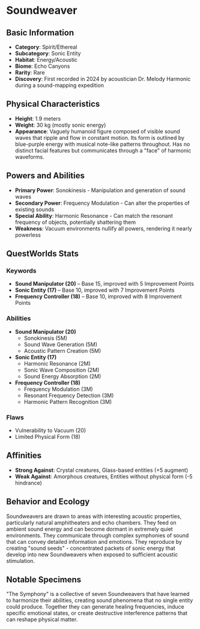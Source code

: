 # Soundweaver

## Basic Information
- **Category**: Spirit/Ethereal
- **Subcategory**: Sonic Entity
- **Habitat**: Energy/Acoustic
- **Biome**: Echo Canyons
- **Rarity**: Rare
- **Discovery**: First recorded in 2024 by acoustician Dr. Melody Harmonic during a sound-mapping expedition

## Physical Characteristics
- **Height**: 1.9 meters
- **Weight**: 30 kg (mostly sonic energy)
- **Appearance**: Vaguely humanoid figure composed of visible sound waves that ripple and flow in constant motion. Its form is outlined by blue-purple energy with musical note-like patterns throughout. Has no distinct facial features but communicates through a "face" of harmonic waveforms.

## Powers and Abilities
- **Primary Power**: Sonokinesis - Manipulation and generation of sound waves
- **Secondary Power**: Frequency Modulation - Can alter the properties of existing sounds
- **Special Ability**: Harmonic Resonance - Can match the resonant frequency of objects, potentially shattering them
- **Weakness**: Vacuum environments nullify all powers, rendering it nearly powerless

## QuestWorlds Stats

### Keywords
- **Sound Manipulator (20)** – Base 15, improved with 5 Improvement Points
- **Sonic Entity (17)** – Base 10, improved with 7 Improvement Points
- **Frequency Controller (18)** – Base 10, improved with 8 Improvement Points

### Abilities
- **Sound Manipulator (20)**
  - Sonokinesis (5M)
  - Sound Wave Generation (5M)
  - Acoustic Pattern Creation (5M)
- **Sonic Entity (17)**
  - Harmonic Resonance (2M)
  - Sonic Wave Composition (2M)
  - Sound Energy Absorption (2M)
- **Frequency Controller (18)**
  - Frequency Modulation (3M)
  - Resonant Frequency Detection (3M)
  - Harmonic Pattern Recognition (3M)

### Flaws
- Vulnerability to Vacuum (20)
- Limited Physical Form (18)

## Affinities
- **Strong Against**: Crystal creatures, Glass-based entities (+5 augment)
- **Weak Against**: Amorphous creatures, Entities without physical form (-5 hindrance)

## Behavior and Ecology
Soundweavers are drawn to areas with interesting acoustic properties, particularly natural amphitheaters and echo chambers. They feed on ambient sound energy and can become dormant in extremely quiet environments. They communicate through complex symphonies of sound that can convey detailed information and emotions. They reproduce by creating "sound seeds" - concentrated packets of sonic energy that develop into new Soundweavers when exposed to sufficient acoustic stimulation.

## Notable Specimens
"The Symphony" is a collective of seven Soundweavers that have learned to harmonize their abilities, creating sound phenomena that no single entity could produce. Together they can generate healing frequencies, induce specific emotional states, or create destructive interference patterns that can reshape physical matter.
